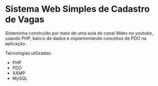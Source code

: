 # Sistema Web Simples de Cadastro de Vagas

Sisteminha construído por meio de uma aula do canal Wdev no youtube, usando PHP, banco de dados e implementando conceitos de PDO na aplicação.

Tecnologias utilizadas:

- PHP
- PDO
- XAMP
- MySQL
